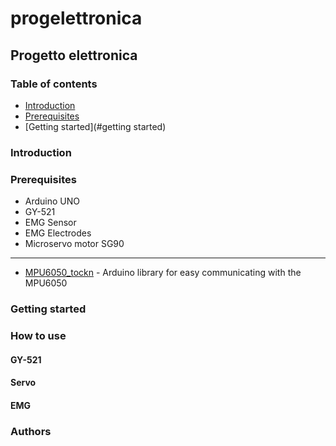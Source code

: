 # progelettronica
## Progetto elettronica
### Table of contents
* [Introduction](#introduction)
* [Prerequisites](#prerequisites)
* [Getting started](#getting started)

### Introduction 

### Prerequisites

* Arduino UNO
* GY-521
* EMG Sensor 
* EMG Electrodes
* Microservo motor SG90

_________________

* [MPU6050_tockn](https://github.com/Tockn/MPU6050_tockn) - Arduino library for easy communicating with the MPU6050




### Getting started

### How to use
#### GY-521 

#### Servo 

#### EMG 

### Authors 
